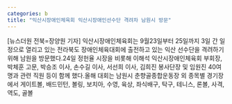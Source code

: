```yaml
---
categories: b
title: "익산시장애인체육회 익산시장애인선수단 격려차 남원시 방문"
---
```

[뉴스더원 전북=장양원 기자] 익산시장애인체육회는 9월23일부터 25일까지 3일 간 일정으로 열리고 있는 전라북도 장애인체육대회에 출전하고 있는 익산 선수단을 격려하기 위해 남원을 방문했다.24일 정헌율 시장을 비롯해 이해석 익산시장애인체육회 부회장, 박체훈 고문, 박승조 이사, 손수길 이사, 서선희 이사, 김희진 봉사단장 및 임원진 40여 명과 관련 직원 등이 함께 했다.올해 대회는 남원시 춘향골종합운동장 외 종목별 경기장에서 게이트볼, 배드민턴, 볼링, 보치아, 수영, 육상, 좌식배구, 탁구, 테니스, 론볼, 사격, 역도, 골볼